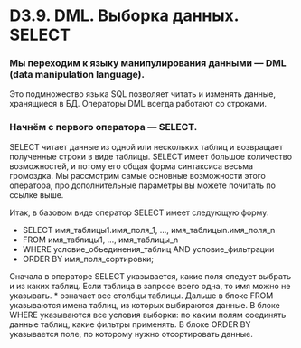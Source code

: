 # D3.9. DML. Выборка данных. SELECT
### Мы переходим к языку манипулирования данными — DML (data manipulation language). 
Это подмножество языка SQL позволяет читать и изменять данные, хранящиеся в БД. Операторы DML всегда работают со строками.

### Начнём с первого оператора — SELECT.

SELECT читает данные из одной или нескольких таблиц и возвращает полученные строки в виде таблицы. 
SELECT имеет большое количество возможностей, и потому его общая форма синтаксиса весьма громоздка. 
Мы рассмотрим самые основные возможности этого оператора, про дополнительные параметры вы можете почитать по ссылке выше.

Итак, в базовом виде оператор SELECT имеет следующую форму:

* SELECT имя_таблицы1.имя_поля_1, ..., имя_таблицыn.имя_поля_n
* FROM имя_таблицы1, ..., имя_таблицы_n
* WHERE условие_объединения_таблиц AND условие_фильтрации
* ORDER BY имя_поля_сортировки;
 
Сначала в операторе SELECT указывается, какие поля следует выбрать и из каких таблиц. 
Если таблица в запросе всего одна, то имя можно не указывать. * означает все столбцы таблицы. 
Дальше в блоке FROM указываются имена таблиц, из которых выбираются данные. В блоке WHERE указываются все 
условия выборки: по каким полям соединять данные таблиц, какие фильтры применять. 
В блоке ORDER BY указывается поле, по которому нужно отсортировать данные.